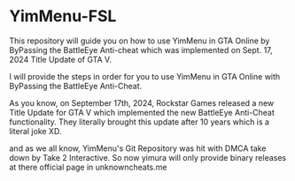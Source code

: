 # YimMenu-FSL

This repository will guide you on how to use YimMenu in GTA Online by ByPassing the BattleEye Anti-cheat which was implemented on Sept. 17, 2024 Title Update of GTA V.

I will provide the steps in order for you to use YimMenu in GTA Online with ByPassing the BattleEye Anti-Cheat.



As you know, on September 17th, 2024, Rockstar Games released a new Title Update for GTA V which implemented the new BattleEye Anti-Cheat functionality. 
They literally brought this update after 10 years which is a literal joke XD.

and as we all know, YimMenu's Git Repository was hit with DMCA take down by Take 2 Interactive. So now yimura will only provide binary releases at there official page in unknowncheats.me 
